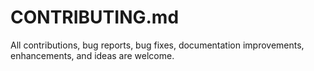 # CONTRIBUTING.md
All contributions, bug reports, bug fixes, documentation improvements, enhancements, and ideas are welcome.
